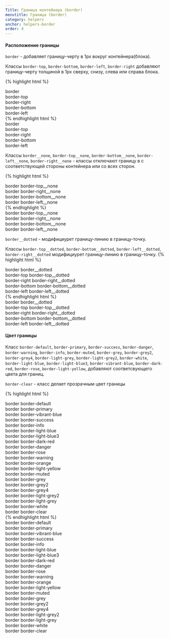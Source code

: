 ```yaml
---
Title: Граница контейнера (border)
menutitle: Граница (border)
category: helpers
anchor: helpers-border
order: 4
---
```


#### Расположение границы
`border` - добавляет границу-черту в 1px вокруг контейнера(блока). 

Классы `border-top`, `border-bottom`, `border-left`, `border-right` добавляют границу-черту толщиной в 1px сверху, снизу, слева или справа блока.

{% highlight html %}
  <div class="border">border</div>
  <div class="border-top">border-top</div>
  <div class="border-right">border-right</div>
  <div class="border-bottom">border-bottom</div>
  <div class="border-left">border-left</div>
{% endhighlight html %}
<div class="bs-docs-example">
  <div class="mb-10 border">border</div>
  <div class="mb-10 border-top">border-top</div>
  <div class="mb-10 border-right">border-right</div>
  <div class="mb-10 border-bottom">border-bottom</div>
  <div class="mb-10 border-left">border-left</div>
</div>

Классы `border__none`, `border-top__none`, `border-bottom__none`, `border-left__none`, `border-right__none` - классы отключают границу в с соответствующей стороны контейнера или со всех сторон.

{% highlight html %}
  <div class="border border-top__none">border border-top__none</div>
  <div class="border border-right__none">border border-right__none</div>
  <div class="border border-bottom__none">border border-bottom__none</div>
  <div class="border border-left__none">border border-left__none</div>
{% endhighlight %}
<div class="bs-docs-example">
  <div class="mb-10 border border-top__none">border border-top__none</div>
  <div class="mb-10 border border-right__none">border border-right__none</div>
  <div class="mb-10 border border-bottom__none">border border-bottom__none</div>
  <div class="mb-10 border border-left__none">border border-left__none</div>
</div>

`border__dotted` - модифициурет границу-линию в границу-точку.

Классы `border-top__dotted`, `border-bottom__dotted`, `border-left__dotted`, `border-right__dotted` модифициурет границу-линию в границу-точку. 
{% highlight html %}
  <div class="border border__dotted">border border__dotted</div>
  <div class="border-top border-top__dotted">border-top border-top__dotted</div>
  <div class="border-right border-right__dotted">border-right border-right__dotted</div>
  <div class="border-bottom border-bottom__dotted">border-bottom border-bottom__dotted</div>
  <div class="border-left border-left__dotted">border-left border-left__dotted</div>
{% endhighlight html %}
<div class="bs-docs-example">
    <div class="mb-10 border border__dotted">border border__dotted</div>
    <div class="mb-10 border-top border-top__dotted">border-top border-top__dotted</div>
    <div class="mb-10 border-right border-right__dotted">border-right border-right__dotted</div>
    <div class="mb-10 border-bottom border-bottom__dotted">border-bottom border-bottom__dotted</div>
    <div class="mb-10 border-left border-left__dotted">border-left border-left__dotted</div>
</div>

#### Цвет границы
Класс `border-default`, `border-primary`, `border-success`, `border-danger`, `border-warning`, `border-info`, `border-muted`, `border-grey`, `border-grey2`, `border-grey4`, `border-light-grey`, `border-light-grey2`, `border-white`, `border-light-blue`, `border-light-blue3`, `border-vibrant-blue`, `border-dark-red`, `border-rose`, `border-light-yellow`,   добавляют соответсвующего цвета для границ. 

`border-clear` - класс делает прозрачным цвет границы

{% highlight html %}
  <div class="border border-default">border border-default</div>
  <div class="border border-primary">border border-primary</div>
  <div class="border border-vibrant-blue">border border-vibrant-blue</div>
  <div class="border border-success">border border-success</div>
  <div class="border border-info">border border-info</div>
  <div class="border border-light-blue">border border-light-blue</div>
  <div class="border border-light-blue3">border border-light-blue3</div>
  <div class="border border-dark-red">border border-dark-red</div>
  <div class="border border-danger">border border-danger</div>
  <div class="border border-rose">border border-rose</div>
  <div class="border border-warning">border border-warning</div>
  <div class="border border-orange">border border-orange</div>
  <div class="border border-light-yellow">border border-light-yellow</div>
  <div class="border border-muted">border border-muted</div>
  <div class="border border-grey">border border-grey</div>
  <div class="border border-grey2">border border-grey2</div>
  <div class="border border-grey4">border border-grey4</div>
  <div class="border border-light-grey2">border border-light-grey2</div>
  <div class="border border-light-grey">border border-light-grey</div>
  <div class="padding-5 bg-grey4"><div class="border border-white">border border-white</div></div>
  <div class="padding-5 bg-grey4"><div class="border border-clear">border border-clear</div></div>
{% endhighlight html %}
<div class="bs-docs-example">
  <div class="mb-10 border border-default">border border-default</div>
  <div class="mb-10 border border-primary">border border-primary</div>
  <div class="mb-10 border border-vibrant-blue">border border-vibrant-blue</div>
  <div class="mb-10 border border-success">border border-success</div>
  <div class="mb-10 border border-info">border border-info</div>
  <div class="mb-10 border border-light-blue">border border-light-blue</div>
  <div class="mb-10 border border-light-blue3">border border-light-blue3</div>
  <div class="mb-10 border border-dark-red">border border-dark-red</div>
  <div class="mb-10 border border-danger">border border-danger</div>
  <div class="mb-10 border border-rose">border border-rose</div>
  <div class="mb-10 border border-warning">border border-warning</div>
  <div class="mb-10 border border-orange">border border-orange</div>
  <div class="mb-10 border border-light-yellow">border border-light-yellow</div>
  <div class="mb-10 border border-muted">border border-muted</div>
  <div class="mb-10 border border-grey">border border-grey</div>
  <div class="mb-10 border border-grey2">border border-grey2</div>
  <div class="mb-10 border border-grey4">border border-grey4</div>
  <div class="mb-10 border border-light-grey2">border border-light-grey2</div>
  <div class="mb-10 border border-light-grey">border border-light-grey</div>
  <div class="mb-10 padding-5 bg-grey4"><div class="border border-white">border border-white</div></div>
  <div class="mb-10 padding-5 bg-grey4"><div class="border border-clear">border border-clear</div></div>
</div>
